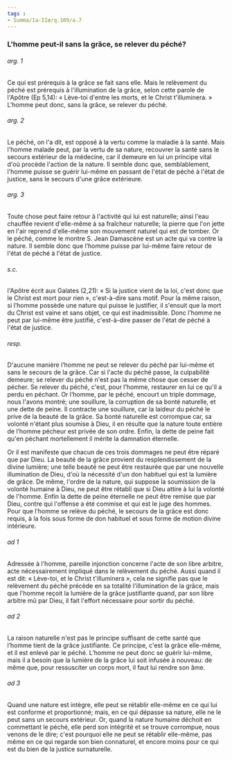 ```yaml
---
tags : 
- Summa/Ia-IIæ/q.109/a.7
---
```


### L'homme peut-il sans la grâce, se relever du péché?

###### arg. 1
Ce qui est prérequis à la grâce se fait sans elle. Mais le relèvement du péché est prérequis à l'illumination de la grâce, selon cette parole de l'Apôtre (Ep 5,14): « Lève-toi d'entre les morts, et le Christ t'illuminera. » L'homme peut donc, sans la grâce, se relever du péché. 

###### arg. 2
Le péché, on l'a dit, est opposé à la vertu comme la maladie à la santé. Mais l'homme malade peut, par la vertu de sa nature, recouvrer la santé sans le secours extérieur de la médecine, car il demeure en lui un principe vital d'où procède l'action de la nature. Il semble donc que, semblablement, l'homme puisse se guérir lui-même en passant de l'état de péché à l'état de justice, sans le secours d'une grâce extérieure. 

###### arg. 3
Toute chose peut faire retour à l'activité qui lui est naturelle; ainsi l'eau chauffée revient d'elle-même à sa fraîcheur naturelle; la pierre que l'on jette en l'air reprend d'elle-même son mouvement naturel qui est de tomber. Or le péché, comme le montre S. Jean Damascène est un acte qui va contre la nature. Il semble donc que l’homme puisse par lui-même faire retour de l'état de péché à l'état de justice. 

###### s.c.
l'Apôtre écrit aux Galates (2,21): « Si la justice vient de la loi, c'est donc que le Christ est mort pour rien », c'est-à-dire sans motif. Pour la même raison, si l’homme possède une nature qui puisse le justifier, il s'ensuit que la mort du Christ est vaine et sans objet, ce qui est inadmissible. Donc l’homme ne peut par lui-même être justifié, c'est-à-dire passer de l'état de péché à l'état de justice. 

###### resp.
D'aucune manière l’homme ne peut se relever du péché par lui-même et sans le secours de la grâce. Car si l'acte du péché passe, la culpabilité demeure; se relever du péché n'est pas la même chose que cesser de pécher. Se relever du péché, c'est, pour l’homme, restaurer en lui ce qu'il a perdu en péchant. Or l’homme, par le péché, encourt un triple dommage, nous l'avons montré; une souillure, la corruption de sa bonté naturelle, et une dette de peine. Il contracte une souillure, car la laideur du péché le prive de la beauté de la grâce. Sa bonté naturelle est corrompue car, sa volonté n'étant plus soumise à Dieu, il en résulte que la nature toute entière de l’homme pécheur est privée de son ordre. Enfin, la dette de peine fait qu'en péchant mortellement il mérite la damnation éternelle. 

Or il est manifeste que chacun de ces trois dommages ne peut être réparé que par Dieu. La beauté de la grâce provient du resplendissement de la divine lumière; une telle beauté ne peut être restaurée que par une nouvelle illumination de Dieu, d'où la nécessité d'un don habituel qui est la lumière de grâce. De même, l'ordre de la nature, qui suppose la soumission de la volonté humaine à Dieu, ne peut être rétabli que si Dieu attire à lui la volonté de l'homme. Enfin la dette de peine éternelle ne peut être remise que par Dieu, contre qui l'offense a été commise et qui est le juge des hommes. Pour que l’homme se relève du péché, le secours de la grâce est donc requis, à la fois sous forme de don habituel et sous forme de motion divine intérieure. 

###### ad 1
Adressée à l'homme, pareille injonction concerne l'acte de son libre arbitre, acte nécessairement impliqué dans le relèvement du péché. Aussi quand il est dit: « Lève-toi, et le Christ t'illuminera », cela ne signifie pas que le relèvement du péché précède en sa totalité l'illumination de la grâce, mais que l'homme reçoit la lumière de la grâce justifiante quand, par son libre arbitre mû par Dieu, il fait l'effort nécessaire pour sortir du péché. 

###### ad 2
La raison naturelle n'est pas le principe suffisant de cette santé que l’homme tient de la grâce justifiante. Ce principe, c'est la grâce elle-même, et il est enlevé par le péché. L’homme ne peut donc se guérir lui-même, mais il a besoin que la lumière de la grâce lui soit infusée à nouveau: de même que, pour ressusciter un corps mort, il faut lui rendre son âme. 

###### ad 3
Quand une nature est intègre, elle peut se rétablir elle-même en ce qui lui est conforme et proportionné; mais, en ce qui dépasse sa nature, elle ne le peut sans un secours extérieur. Or, quand la nature humaine déchoit en commettant le péché, elle perd son intégrité et se trouve corrompue, nous venons de le dire; c'est pourquoi elle ne peut se rétablir elle-même, pas même en ce qui regarde son bien connaturel, et encore moins pour ce qui est du bien de la justice surnaturelle. 

